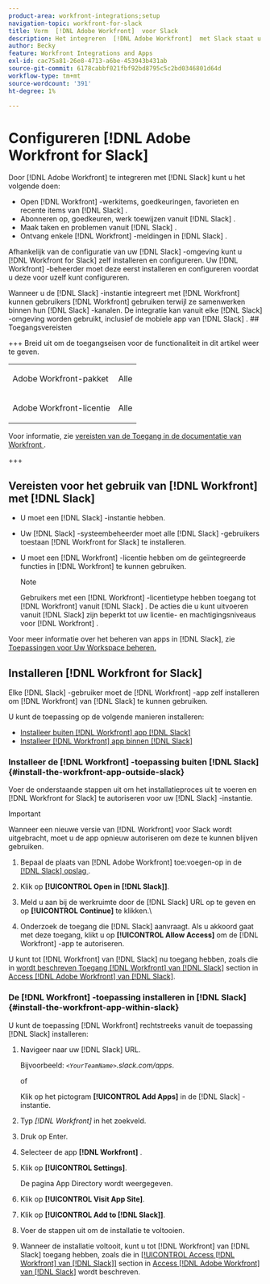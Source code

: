 ```yaml
---
product-area: workfront-integrations;setup
navigation-topic: workfront-for-slack
title: Vorm  [!DNL Adobe Workfront]  voor Slack
description: Het integreren  [!DNL Adobe Workfront]  met Slack staat u toe om  [!DNL Workfront]  het werkpunten, goedkeuringen, favorieten, recente punten van Slack toegang te hebben en tot stand te brengen.
author: Becky
feature: Workfront Integrations and Apps
exl-id: cac75a81-26e8-4713-a6be-453943b431ab
source-git-commit: 6178cabbf021fbf92bd8795c5c2bd0346801d64d
workflow-type: tm+mt
source-wordcount: '391'
ht-degree: 1%

---
```


# Configureren [!DNL Adobe Workfront for Slack]

Door [!DNL Adobe Workfront] te integreren met [!DNL Slack] kunt u het volgende doen:

* Open [!DNL Workfront] -werkitems, goedkeuringen, favorieten en recente items van [!DNL Slack] .
* Abonneren op, goedkeuren, werk toewijzen vanuit [!DNL Slack] .
* Maak taken en problemen vanuit [!DNL Slack] .
* Ontvang enkele [!DNL Workfront] -meldingen in [!DNL Slack] .

Afhankelijk van de configuratie van uw [!DNL Slack] -omgeving kunt u [!DNL Workfront for Slack] zelf installeren en configureren. Uw [!DNL Workfront] -beheerder moet deze eerst installeren en configureren voordat u deze voor uzelf kunt configureren.

Wanneer u de [!DNL Slack] -instantie integreert met [!DNL Workfront] kunnen gebruikers [!DNL Workfront] gebruiken terwijl ze samenwerken binnen hun [!DNL Slack] -kanalen. De integratie kan vanuit elke [!DNL Slack] -omgeving worden gebruikt, inclusief de mobiele app van [!DNL Slack] . ## Toegangsvereisten

+++ Breid uit om de toegangseisen voor de functionaliteit in dit artikel weer te geven.

<table style="table-layout:auto"> 
 <col> 
 <col> 
 <tbody> 
  <tr> 
   <td role="rowheader">Adobe Workfront-pakket</td> 
   <td> <p>Alle</p> </td> 
  </tr> 
  <tr> 
   <td role="rowheader">Adobe Workfront-licentie</td> 
   <td> <p>Alle</p>
  </tr> 
 </tbody> 
</table>

Voor informatie, zie [&#x200B; vereisten van de Toegang in de documentatie van Workfront &#x200B;](/help/quicksilver/administration-and-setup/add-users/access-levels-and-object-permissions/access-level-requirements-in-documentation.md).

+++

## Vereisten voor het gebruik van [!DNL Workfront] met [!DNL Slack]

* U moet een [!DNL Slack] -instantie hebben.
* Uw [!DNL Slack] -systeembeheerder moet alle [!DNL Slack] -gebruikers toestaan [!DNL Workfront for Slack] te installeren.
* U moet een [!DNL Workfront] -licentie hebben om de geïntegreerde functies in [!DNL Workfront] te kunnen gebruiken.

  >[!NOTE]
  >
  >Gebruikers met een [!DNL Workfront] -licentietype hebben toegang tot [!DNL Workfront] vanuit [!DNL Slack] . De acties die u kunt uitvoeren vanuit [!DNL Slack] zijn beperkt tot uw licentie- en machtigingsniveaus voor [!DNL Workfront] .

Voor meer informatie over het beheren van apps in [!DNL Slack], zie [&#x200B; Toepassingen voor Uw Workspace beheren.](https://get.slack.help/hc/en-us/articles/222386767-Manage-apps-for-your-workspace)

## Installeren [!DNL Workfront for Slack]

Elke [!DNL Slack] -gebruiker moet de [!DNL Workfront] -app zelf installeren om [!DNL Workfront] van [!DNL Slack] te kunnen gebruiken.

U kunt de toepassing op de volgende manieren installeren:

* [Installeer buiten  [!DNL Workfront]  app  [!DNL Slack]](#install-the-workfront-app-outside-slack-install-the-workfront-app-outside-slack)
* [Installeer  [!DNL Workfront]  app binnen  [!DNL Slack]](#install-the-workfront-app-within-slack-install-the-workfront-app-within-slack)

### Installeer de [!DNL Workfront] -toepassing buiten [!DNL Slack] {#install-the-workfront-app-outside-slack}

Voer de onderstaande stappen uit om het installatieproces uit te voeren en [!DNL Workfront for Slack] te autoriseren voor uw [!DNL Slack] -instantie.

>[!IMPORTANT]
>
>Wanneer een nieuwe versie van [!DNL Workfront] voor Slack wordt uitgebracht, moet u de app opnieuw autoriseren om deze te kunnen blijven gebruiken.

1. Bepaal de plaats van [!DNL Adobe Workfront] toe:voegen-op in de [[!DNL Slack]  opslag &#x200B;](https://workfront.slack.com/apps/A7CLAMVNW-adobe-workfront?tab=more_info).

1. Klik op **[!UICONTROL Open in [!DNL Slack]]**.

1. Meld u aan bij de werkruimte door de [!DNL Slack] URL op te geven en op **[!UICONTROL Continue]** te klikken.\

1. Onderzoek de toegang die [!DNL Slack] aanvraagt. Als u akkoord gaat met deze toegang, klikt u op **[!UICONTROL Allow Access]** om de [!DNL Workfront] -app te autoriseren.

U kunt tot [!DNL Workfront] van [!DNL Slack] nu toegang hebben, zoals die in [&#x200B; wordt beschreven Toegang  [!DNL Workfront]  van  [!DNL Slack]](../../workfront-integrations-and-apps/using-workfront-with-slack/access-workfront-from-slack.md#viewing-all-available-commands) section in [Access [!DNL Adobe Workfront]  van  [!DNL Slack]](../../workfront-integrations-and-apps/using-workfront-with-slack/access-workfront-from-slack.md).

### De [!DNL Workfront] -toepassing installeren in [!DNL Slack] {#install-the-workfront-app-within-slack}

U kunt de toepassing [!DNL Workfront] rechtstreeks vanuit de toepassing [!DNL Slack] installeren:

1. Navigeer naar uw [!DNL Slack] URL.

   Bijvoorbeeld: *`<YourTeamName>`.slack.com/apps*.

   of

   Klik op het pictogram **[!UICONTROL Add Apps]** in de [!DNL Slack] -instantie.

1. Typ *[!DNL Workfront]* in het zoekveld.
1. Druk op Enter.
1. Selecteer de app **[!DNL Workfront]** .
1. Klik op **[!UICONTROL Settings]**.

   De pagina App Directory wordt weergegeven.

1. Klik op **[!UICONTROL Visit App Site]**.
1. Klik op **[!UICONTROL Add to [!DNL Slack]]**.
1. Voer de stappen uit om de installatie te voltooien.
1. Wanneer de installatie voltooit, kunt u tot [!DNL Workfront] van [!DNL Slack] toegang hebben, zoals die in [[!UICONTROL Access [!DNL Workfront] van  [!DNL Slack]]](../../workfront-integrations-and-apps/using-workfront-with-slack/access-workfront-from-slack.md#viewing-all-available-commands) section in [Access [!DNL Adobe Workfront]  van  [!DNL Slack]](../../workfront-integrations-and-apps/using-workfront-with-slack/access-workfront-from-slack.md) wordt beschreven.
